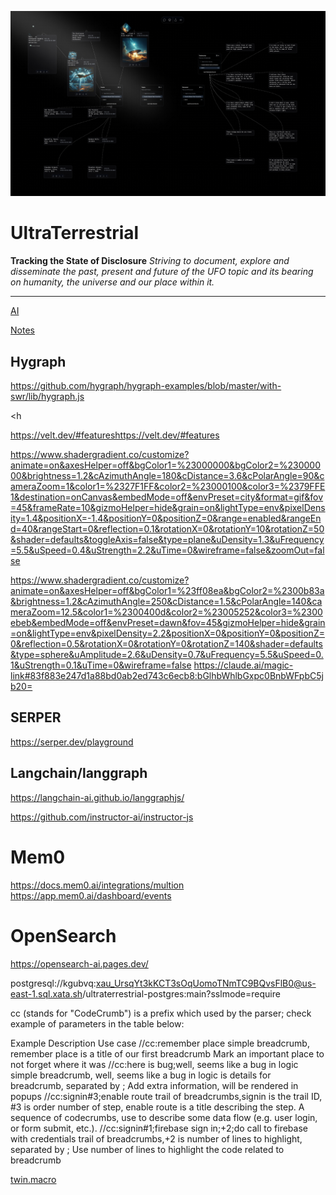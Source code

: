 ![Example Image](./docs/mindmap.png)

# UltraTerrestrial

**Tracking the State of Disclosure**
*Striving to document, explore and disseminate the past, present and future of the UFO topic and its bearing on humanity, the universe and our place within it.*

---

[AI](./docs/ai.md)

[Notes](./docs/notes.md)

## Hygraph

<https://github.com/hygraph/hygraph-examples/blob/master/with-swr/lib/hygraph.js>

<h

<https://velt.dev/#featureshttps://velt.dev/#features>

<https://www.shadergradient.co/customize?animate=on&axesHelper=off&bgColor1=%23000000&bgColor2=%23000000&brightness=1.2&cAzimuthAngle=180&cDistance=3.6&cPolarAngle=90&cameraZoom=1&color1=%2327F1FF&color2=%23000100&color3=%2379FFE1&destination=onCanvas&embedMode=off&envPreset=city&format=gif&fov=45&frameRate=10&gizmoHelper=hide&grain=on&lightType=env&pixelDensity=1.4&positionX=-1.4&positionY=0&positionZ=0&range=enabled&rangeEnd=40&rangeStart=0&reflection=0.1&rotationX=0&rotationY=10&rotationZ=50&shader=defaults&toggleAxis=false&type=plane&uDensity=1.3&uFrequency=5.5&uSpeed=0.4&uStrength=2.2&uTime=0&wireframe=false&zoomOut=false>

<!-- Other -->
<https://www.shadergradient.co/customize?animate=on&axesHelper=off&bgColor1=%23ff08ea&bgColor2=%2300b83a&brightness=1.2&cAzimuthAngle=250&cDistance=1.5&cPolarAngle=140&cameraZoom=12.5&color1=%2300400d&color2=%23005252&color3=%2300ebeb&embedMode=off&envPreset=dawn&fov=45&gizmoHelper=hide&grain=on&lightType=env&pixelDensity=2.2&positionX=0&positionY=0&positionZ=0&reflection=0.5&rotationX=0&rotationY=0&rotationZ=140&shader=defaults&type=sphere&uAmplitude=2.6&uDensity=0.7&uFrequency=5.5&uSpeed=0.1&uStrength=0.1&uTime=0&wireframe=false>
<https://claude.ai/magic-link#83f883e247d1a88bd0ab2ed743c6ecb8:bGlhbWhlbGxpc0BnbWFpbC5jb20=>

## SERPER

<https://serper.dev/playground>

## Langchain/langgraph

<https://langchain-ai.github.io/langgraphjs/>

<!-- For help with structuring streaming repsonse? -->
<https://github.com/instructor-ai/instructor-js>

# Mem0

<https://docs.mem0.ai/integrations/multion>
<https://app.mem0.ai/dashboard/events>

# OpenSearch

<https://opensearch-ai.pages.dev/>

postgresql://kgubvq:xau_UrsqYt3kKCT3sOqUomoTNmTC9BQvsFlB0@us-east-1.sql.xata.sh/ultraterrestrial-postgres:main?sslmode=require

cc (stands for "CodeCrumb") is a prefix which used by the parser; check example of parameters in the table below:

Example Description Use case
//cc:remember place simple breadcrumb, remember place is a title of our first breadcrumb Mark an important place to not forget where it was
//cc:here is bug;well, seems like a bug in logic simple breadcrumb, well, seems like a bug in logic is details for breadcrumb, separated by ; Add extra information, will be rendered in popups
//cc:signin#3;enable route trail of breadcrumbs,signin is the trail ID, #3 is order number of step, enable route is a title describing the step. A sequence of codecrumbs, use to describe some data flow (e.g. user login, or form submit, etc.).
//cc:signin#1;firebase sign in;+2;do call to firebase with credentials trail of breadcrumbs,+2 is number of lines to highlight, separated by ; Use number of lines to highlight the code related to breadcrumb

[twin.macro](https://github.com/ben-rogerson/twin.macro)

